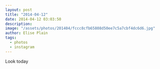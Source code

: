 ```yaml
---
layout: post
title: "2014-04-12"
date: 2014-04-12 03:03:50
description: 
image: "/assets/photos/201404/fccc8cfb65808d50ee7c5a7cbf4dc6d6.jpg"
author: Elise Plain
tags: 
  - photos
  - instagram
---
```


Look today
<p></p>
